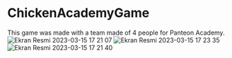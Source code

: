 # ChickenAcademyGame

This game was made with a team made of 4 people for Panteon Academy.
![Ekran Resmi 2023-03-15 17 21 07](https://user-images.githubusercontent.com/101712831/225339232-0a5ebdbb-3f1b-4dd0-9ddd-fadf6a3ceca6.png)
![Ekran Resmi 2023-03-15 17 23 35](https://user-images.githubusercontent.com/101712831/225339285-da2388e4-4815-4413-99cb-aa55e3b4dba2.png)
![Ekran Resmi 2023-03-15 17 21 40](https://user-images.githubusercontent.com/101712831/225339306-85dd89da-9442-44e3-85b3-dbb7f5fa4be2.png)
